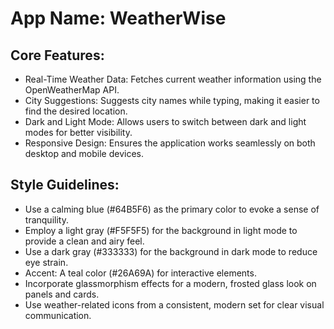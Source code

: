 # **App Name**: WeatherWise

## Core Features:

- Real-Time Weather Data: Fetches current weather information using the OpenWeatherMap API.
- City Suggestions: Suggests city names while typing, making it easier to find the desired location.
- Dark and Light Mode: Allows users to switch between dark and light modes for better visibility.
- Responsive Design: Ensures the application works seamlessly on both desktop and mobile devices.

## Style Guidelines:

- Use a calming blue (#64B5F6) as the primary color to evoke a sense of tranquility.
- Employ a light gray (#F5F5F5) for the background in light mode to provide a clean and airy feel.
- Use a dark gray (#333333) for the background in dark mode to reduce eye strain.
- Accent: A teal color (#26A69A) for interactive elements.
- Incorporate glassmorphism effects for a modern, frosted glass look on panels and cards.
- Use weather-related icons from a consistent, modern set for clear visual communication.